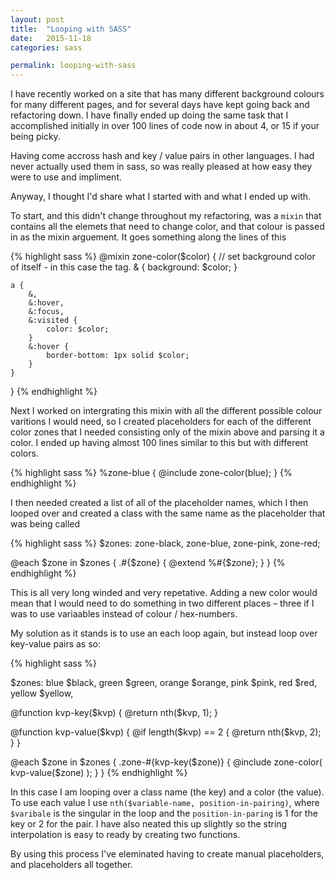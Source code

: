 ```yaml
---
layout: post
title:  "Looping with SASS"
date:   2015-11-18
categories: sass

permalink: looping-with-sass
---
```


I have recently worked on a site that has many different background colours for many different pages, and for several days have kept going back and refactoring down. I have finally ended up doing the same task that I accomplished initially in over 100 lines of code now in about 4, or 15 if your being picky.

Having come accross hash and key / value pairs in other languages. I had never actually used them in sass, so was really pleased at how easy they were to use and impliment.

Anyway, I thought I'd share what I started with and what I ended up with.

To start, and this didn't change throughout my refactoring, was a `mixin` that contains all the elemets that need to change color, and that colour is passed in as the mixin arguement. It goes something along the lines of this

{% highlight sass %}
@mixin zone-color($color) {
    // set background color of itself - in this case the <body> tag.
    & {
        background: $color;
    }

    a {
        &,
        &:hover,
        &:focus,
        &:visited {
            color: $color;
        }
        &:hover {
            border-bottom: 1px solid $color;
        }
    }
}
{% endhighlight %}

Next I worked on intergrating this mixin with all the different possible colour varitions I would need, so I created placeholders for each of the different color zones that I needed consisting only of the mixin above and parsing it a color. I ended up having almost 100 lines similar to this but with different colors.

{% highlight sass %}
%zone-blue {
    @include zone-color(blue);
}
{% endhighlight %}


I then needed created a list of all of the placeholder names, which I then looped over and created a class with the same name as the placeholder that was being called

{% highlight sass %}
$zones: zone-black,
        zone-blue,
        zone-pink,
        zone-red;

@each $zone in $zones {
    .#{$zone} {
        @extend %#{$zone};
    }
}
{% endhighlight %}

This is all very long winded and very repetative. Adding a new color would mean that I would need to do something in two different places – three if I was to use variaables instead of colour / hex-numbers.

My solution as it stands is to use an each loop again, but instead loop over key-value pairs as so:

{% highlight sass %}

$zones: blue            $black,
        green           $green,
        orange          $orange,
        pink            $pink,
        red             $red,
        yellow          $yellow,

@function kvp-key($kvp) {
    @return nth($kvp, 1);
}

@function kvp-value($kvp) {
    @if length($kvp) == 2 {
        @return nth($kvp, 2);
    }
}

@each $zone in $zones {
    .zone-#{kvp-key($zone)} {
        @include zone-color( kvp-value($zone) );
    }
}
{% endhighlight %}

In this case I am looping over a class name (the key) and a color (the value). To use each value I use `nth($variable-name, position-in-pairing)`, where `$varibale` is the singular in the loop and the `position-in-paring` is 1 for the key or 2 for the pair. I have also neated this up slightly so the string interpolation is easy to ready by creating two functions.

By using this process I've eleminated having to create manual placeholders, and placeholders all together.
